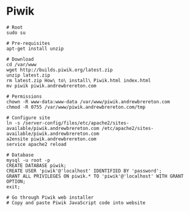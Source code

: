 Piwik
=====

    # Root
    sudo su
    
    # Pre-requisites
    apt-get install unzip
    
    # Download
    cd /var/www
    wget http://builds.piwik.org/latest.zip
    unzip latest.zip
    rm latest.zip How\ to\ install\ Piwik.html index.html
    mv piwik piwik.andrewbrereton.com
    
    # Permissions
    chown -R www-data:www-data /var/www/piwik.andrewbrereton.com
    chmod -R 0755 /var/www/piwik.andrewbrereton.com/tmp
    
    # Configure site
    ln -s /server-config/files/etc/apache2/sites-available/piwik.andrewbrereton.com /etc/apache2/sites-available/piwik.andrewbrereton.com
    a2ensite piwik.andrewbrereton.com
    service apache2 reload
    
    # Database
    mysql -u root -p
    CREATE DATABASE piwik;
    CREATE USER 'piwik'@'localhost' IDENTIFIED BY 'password';
    GRANT ALL PRIVILEGES ON piwik.* TO 'piwik'@'localhost' WITH GRANT OPTION;
    exit;
    
    # Go through Piwik web installer
    # Copy and paste Piwik JavaScript code into website
